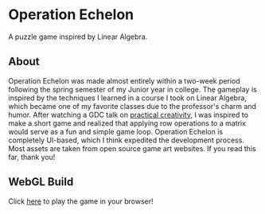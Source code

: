 # Operation Echelon

A puzzle game inspired by Linear Algebra.

## About

Operation Echelon was made almost entirely within a two-week period following the spring semester of my Junior
year in college. The gameplay is inspired by the techniques I learned in a course I took on Linear Algebra,
which became one of my favorite classes due to the professor's charm and humor. After watching a GDC talk on
[practical creativity](https://www.youtube.com/watch?v=zyVTxGpEO30), I was inspired to make a short game and realized that applying row operations to a
matrix would serve as a fun and simple game loop. Operation Echelon is completely UI-based, which I think
expedited the development process. Most assets are taken from open source game art websites. If you read this
far, thank you!

## WebGL Build

Click [here](https://lunkums.github.io/OperationEchelon/) to play the game in your browser!